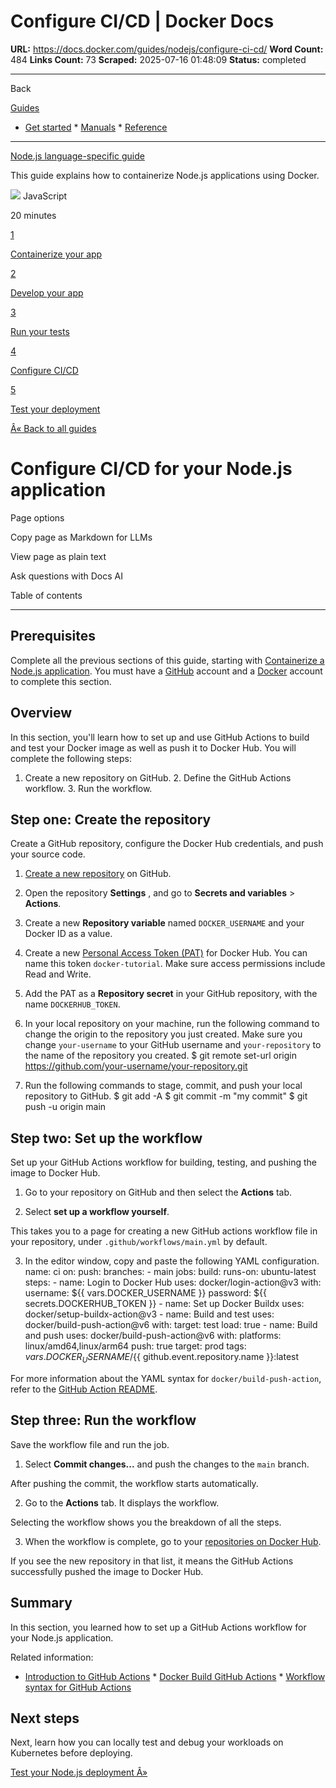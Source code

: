 # Configure CI/CD | Docker Docs

**URL:** https://docs.docker.com/guides/nodejs/configure-ci-cd/
**Word Count:** 484
**Links Count:** 73
**Scraped:** 2025-07-16 01:48:09
**Status:** completed

---

Back

[Guides](https://docs.docker.com/guides/)

  * [Get started](https://docs.docker.com/get-started/)   * [Manuals](https://docs.docker.com/manuals/)   * [Reference](https://docs.docker.com/reference/)

* * *

[Node.js language-specific guide](https://docs.docker.com/guides/nodejs/)

This guide explains how to containerize Node.js applications using Docker.

![](https://cdn.jsdelivr.net/gh/devicons/devicon@latest/icons/javascript/javascript-original.svg) JavaScript

20 minutes

[1](https://docs.docker.com/guides/nodejs/containerize/)

[Containerize your app](https://docs.docker.com/guides/nodejs/containerize/)

[2](https://docs.docker.com/guides/nodejs/develop/)

[Develop your app](https://docs.docker.com/guides/nodejs/develop/)

[3](https://docs.docker.com/guides/nodejs/run-tests/)

[Run your tests](https://docs.docker.com/guides/nodejs/run-tests/)

[4](https://docs.docker.com/guides/nodejs/configure-ci-cd/)

[Configure CI/CD](https://docs.docker.com/guides/nodejs/configure-ci-cd/)

[5](https://docs.docker.com/guides/nodejs/deploy/)

[Test your deployment](https://docs.docker.com/guides/nodejs/deploy/)

[Â« Back to all guides](https://docs.docker.com/guides/)

# Configure CI/CD for your Node.js application

Page options

Copy page as Markdown for LLMs

View page as plain text

Ask questions with Docs AI

Table of contents

* * *

## Prerequisites

Complete all the previous sections of this guide, starting with [Containerize a Node.js application](https://docs.docker.com/guides/nodejs/containerize/). You must have a [GitHub](https://github.com/signup) account and a [Docker](https://hub.docker.com/signup) account to complete this section.

## Overview

In this section, you'll learn how to set up and use GitHub Actions to build and test your Docker image as well as push it to Docker Hub. You will complete the following steps:

  1. Create a new repository on GitHub.   2. Define the GitHub Actions workflow.   3. Run the workflow.

## Step one: Create the repository

Create a GitHub repository, configure the Docker Hub credentials, and push your source code.

  1. [Create a new repository](https://github.com/new) on GitHub.

  2. Open the repository **Settings** , and go to **Secrets and variables** > **Actions**.

  3. Create a new **Repository variable** named `DOCKER_USERNAME` and your Docker ID as a value.

  4. Create a new [Personal Access Token \(PAT\)](https://docs.docker.com/security/for-developers/access-tokens/#create-an-access-token) for Docker Hub. You can name this token `docker-tutorial`. Make sure access permissions include Read and Write.

  5. Add the PAT as a **Repository secret** in your GitHub repository, with the name `DOCKERHUB_TOKEN`.

  6. In your local repository on your machine, run the following command to change the origin to the repository you just created. Make sure you change `your-username` to your GitHub username and `your-repository` to the name of the repository you created.                    $ git remote set-url origin https://github.com/your-username/your-repository.git          

  7. Run the following commands to stage, commit, and push your local repository to GitHub.                    $ git add -A          $ git commit -m "my commit"          $ git push -u origin main          

## Step two: Set up the workflow

Set up your GitHub Actions workflow for building, testing, and pushing the image to Docker Hub.

  1. Go to your repository on GitHub and then select the **Actions** tab.

  2. Select **set up a workflow yourself**.

This takes you to a page for creating a new GitHub actions workflow file in your repository, under `.github/workflows/main.yml` by default.

  3. In the editor window, copy and paste the following YAML configuration.                    name: ci                    on:            push:              branches:                - main                    jobs:            build:              runs-on: ubuntu-latest              steps:                - name: Login to Docker Hub                  uses: docker/login-action@v3                  with:                    username: ${{ vars.DOCKER_USERNAME }}                    password: ${{ secrets.DOCKERHUB_TOKEN }}                          - name: Set up Docker Buildx                  uses: docker/setup-buildx-action@v3                          - name: Build and test                  uses: docker/build-push-action@v6                  with:                    target: test                    load: true                          - name: Build and push                  uses: docker/build-push-action@v6                  with:                    platforms: linux/amd64,linux/arm64                    push: true                    target: prod                    tags: ${{ vars.DOCKER_USERNAME }}/${{ github.event.repository.name }}:latest

For more information about the YAML syntax for `docker/build-push-action`, refer to the [GitHub Action README](https://github.com/docker/build-push-action/blob/master/README.md).

## Step three: Run the workflow

Save the workflow file and run the job.

  1. Select **Commit changes...** and push the changes to the `main` branch.

After pushing the commit, the workflow starts automatically.

  2. Go to the **Actions** tab. It displays the workflow.

Selecting the workflow shows you the breakdown of all the steps.

  3. When the workflow is complete, go to your [repositories on Docker Hub](https://hub.docker.com/repositories).

If you see the new repository in that list, it means the GitHub Actions successfully pushed the image to Docker Hub.

## Summary

In this section, you learned how to set up a GitHub Actions workflow for your Node.js application.

Related information:

  * [Introduction to GitHub Actions](https://docs.docker.com/guides/gha/)   * [Docker Build GitHub Actions](https://docs.docker.com/build/ci/github-actions/)   * [Workflow syntax for GitHub Actions](https://docs.github.com/en/actions/using-workflows/workflow-syntax-for-github-actions)

## Next steps

Next, learn how you can locally test and debug your workloads on Kubernetes before deploying.

[Test your Node.js deployment Â»](https://docs.docker.com/guides/nodejs/deploy/)